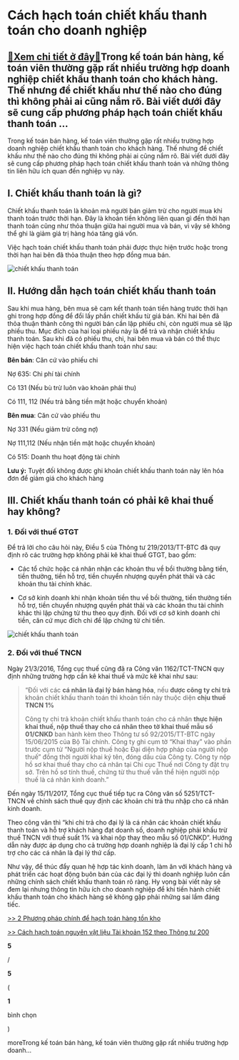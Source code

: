 Cách hạch toán chiết khấu thanh toán cho doanh nghiệp
=====================================================

[:gift:Xem chi tiết ở đây:gift:](https://hddtvn.com/cach-hach-toan-chiet-khau-thanh-toan-cho-doanh-nghiep/)Trong kế toán bán hàng, kế toán viên thường gặp rất nhiều trường hợp doanh nghiệp chiết khấu thanh toán cho khách hàng. Thế nhưng để chiết khấu như thế nào cho đúng thì không phải ai cũng nắm rõ. Bài viết dưới đây sẽ cung cấp phương pháp hạch toán chiết khấu thanh toán …
-------------------------------------------------------------------------------------------------------------------------------------------------------------------------------------------------------------------------------------------------------------------------------

Trong kế toán bán hàng, kế toán viên thường gặp rất nhiều trường hợp doanh nghiệp chiết khấu thanh toán cho khách hàng. Thế nhưng để chiết khấu như thế nào cho đúng thì không phải ai cũng nắm rõ. Bài viết dưới đây sẽ cung cấp phương pháp hạch toán chiết khấu thanh toán và những thông tin liên hữu ích quan đến nghiệp vụ này.


I. Chiết khấu thanh toán là gì?
-------------------------------


Chiết khấu thanh toán là khoản mà người bán giảm trừ cho người mua khi thanh toán trước thời hạn. Đây là khoản tiền không liên quan gì đến thời hạn thanh toán cũng như thỏa thuận giữa hai người mua và bán, vì vậy sẽ không thể ghi là giảm giá trị hàng hóa tăng giá vốn.


Việc hạch toán chiết khấu thanh toán phải được thực hiện trước hoặc trong thời hạn hai bên đã thỏa thuận theo hợp đồng mua bán.


![chiết khấu thanh toán](https://hddtvn.com/wp-content/uploads/2021/01/Discount-1.png "chiết khấu thanh toán")


II. Hướng dẫn hạch toán chiết khấu thanh toán
---------------------------------------------


Sau khi mua hàng, bên mua sẽ cam kết thanh toán tiền hàng trước thời hạn ghi trong hợp đồng để đổi lấy phần chiết khấu từ giá bán. Khi hai bên đã thỏa thuận thành công thì người bán cần lập phiếu chi, còn người mua sẽ lập phiếu thu. Mục đích của hai loại phiếu này là để trả và nhận chiết khấu thanh toán. Sau khi đã có phiếu thu, chi, hai bên mua và bán có thể thực hiện việc hạch toán chiết khấu thanh toán như sau:


**Bên bán**: Căn cứ vào phiếu chi


Nợ 635: Chi phí tài chính


Có 131 (Nếu bù trừ luôn vào khoản phải thu)


Có 111, 112 (Nếu trả bằng tiền mặt hoặc chuyển khoản)


**Bên mua**: Căn cứ vào phiếu thu


Nợ 331 (Nếu giảm trừ công nợ)


Nợ 111,112 (Nếu nhận tiền mặt hoặc chuyển khoản)


Có 515: Doanh thu hoạt động tài chính


**Lưu ý:** Tuyệt đối không được ghi khoản chiết khấu thanh toán này lên hóa đơn để giảm giá cho khách hàng


III. Chiết khấu thanh toán có phải kê khai thuế hay không?
----------------------------------------------------------


### 1. Đối với thuế GTGT


Để trả lời cho câu hỏi này, Điều 5 của Thông tư 219/2013/TT-BTC đã quy định rõ các trường hợp không phải kê khai thuế GTGT, bao gồm:




* Các tổ chức hoặc cá nhân nhận các khoản thu về bồi thường bằng tiền, tiền thưởng, tiền hỗ trợ, tiền chuyển nhượng quyền phát thải và các khoản thu tài chính khác.

* Cơ sở kinh doanh khi nhận khoản tiền thu về bồi thường, tiền thưởng tiền hỗ trợ, tiền chuyển nhượng quyền phát thải và các khoản thu tài chính khác thì lập chứng từ thu theo quy định. Đối với cơ sở kinh doanh chi tiền, căn cứ mục đích chi để lập chứng từ chi tiền.  

![chiết khấu thanh toán](https://hddtvn.com/wp-content/uploads/2021/01/549.png "chiết khấu thanh toán")



### 2. Đối với thuế TNCN


Ngày 21/3/2016, Tổng cục thuế cũng đã ra Công văn 1162/TCT-TNCN quy định những trường hợp cần kê khai thuế và mức kê khai như sau:



> 
> “Đối với các **cá nhân là đại lý bán hàng hóa**, nếu **được công ty chi trả** khoản chiết khấu thanh toán thì khoản tiền này thuộc diện **chịu thuế TNCN 1%**
> 
> 
> Công ty chi trả khoản chiết khấu thanh toán cho cá nhân **thực hiện khai thuế, nộp thuế thay cho cá nhân theo tờ khai thuế mẫu số 01/CNKD** ban hành kèm theo Thông tư số 92/2015/TT-BTC ngày 15/06/2015 của Bộ Tài chính. Công ty ghi cụm tờ “Khai thay” vào phần trước cụm từ “Người nộp thuế hoặc Đại diện hợp pháp của người nộp thuế” đồng thời người khai ký tên, đóng dấu của Công ty. Công ty nộp hồ sơ khai thuế thay cho cá nhân tại Chi cục Thuế nơi Công ty đặt trụ sở. Trên hồ sơ tính thuế, chứng từ thu thuế vẫn thể hiện người nộp thuế là cá nhân kinh doanh.”
> 
> 
> 
Đến ngày 15/11/2017, Tổng cục thuế tiếp tục ra Công văn số 5251/TCT-TNCN về chính sách thuế quy định các khoản chi trả thu nhập cho cá nhân kinh doanh.


Theo công văn thì “khi chi trả cho đại lý là cá nhân các khoản chiết khấu thanh toán và hỗ trợ khách hàng đạt doanh số, doanh nghiệp phải khấu trừ thuế TNCN với thuế suất 1% và khai nộp thay theo mẫu số 01/CNKD”. Hướng dẫn này được áp dụng cho cả trường hợp doanh nghiệp là đại lý cấp 1 chi hỗ trợ cho các cá nhân là đại lý thứ cấp.


Như vậy, để thúc đẩy quan hệ hợp tác kinh doanh, làm ăn với khách hàng và phát triển các hoạt động buôn bán của các đại lý thì doanh nghiệp luôn cần những chính sách chiết khấu thanh toán rõ ràng. Hy vọng bài viết này sẽ đem lại nhưng thông tin hữu ích cho doanh nghiệp để khi tiến hành chiết khấu thanh toán cho khách hàng sẽ không gặp phải những sai lầm đáng tiếc.


[>> 2 Phương pháp chính để hạch toán hàng tồn kho](#)


[>> Cách hạch toán nguyên vật liệu Tài khoản 152 theo Thông tư 200](#)








































**5**  

/  

**5**  

(  

**1**  

  

 bình chọn   

)


moreTrong kế toán bán hàng, kế toán viên thường gặp rất nhiều trường hợp doanh…

